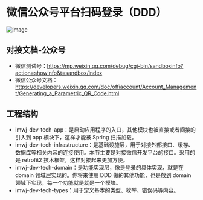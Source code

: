 # 微信公众号平台扫码登录（DDD）
![image](https://github.com/weixiaojian/study-code/blob/master/imwj-dev-tech-weixin-login/docs/img/imwj-dev-tech-weixin-login.png?raw=true)

## 对接文档-公众号
* 微信测试号：https://mp.weixin.qq.com/debug/cgi-bin/sandboxinfo?action=showinfo&t=sandbox/index
* 微信公众号文档：https://developers.weixin.qq.com/doc/offiaccount/Account_Management/Generating_a_Parametric_QR_Code.html

## 工程结构
* imwj-dev-tech-app：是启动应用程序的入口，其他模块也被直接或者间接的引入到 app 模块下，这样才能被 Spring 扫描加载。
* imwj-dev-tech-infrastructure：是基础设施层，用于对接外部接口、缓存、数据库等相关内容的连接使用。本节主要是对接微信开发平台的接口。采用的是 retrofit2 技术框架，这样对接起来更加方便。
* imwj-dev-tech-domain：是功能实现层，像是登录的具体实现，就是在 domain 领域层实现的。你将来使用 DDD 做的其他功能，也是放到 domain 领域下实现，每一个功能就是就是一个模块。
* imwj-dev-tech-types：用于定义基本的类型、枚举、错误码等内容。
